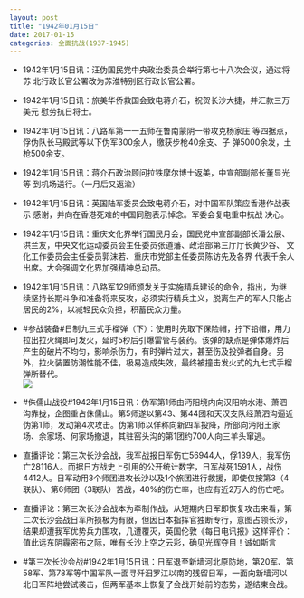 ```yaml
---
layout: post
title: "1942年01月15日"
date: 2017-01-15
categories: 全面抗战(1937-1945)
---
```


<meta name="referrer" content="no-referrer" />

- 1942年1月15日讯：汪伪国民党中央政治委员会举行第七十八次会议，通过将苏 北行政长官公署改为苏淮特别区行政长官公署。 

- 1942年1月15日讯：旅美华侨救国会致电蒋介石，祝贺长沙大捷，并汇款三万美元 慰劳抗日将士。 

- 1942年1月15日讯：八路军第一一五师在鲁南蒙阴一带攻克杨家庄 等四据点，俘伪队长马殿武等以下伪军300余人，缴获步枪40余支、子 弹5000余发，土枪500余支。 

- 1942年1月15日讯：蒋介石政治顾问拉铁摩尔博士返美，中宣部副部长董显光等 到机场送行。（一月后又返渝） 

- 1942年1月15日讯：英国陆军委员会致电蒋介石，对中国军队策应香港作战表示 感谢，并向在香港死难的中国同胞表示悼念。军委会复电重申抗战 决心。 

- 1942年1月15日讯：重庆文化界举行国民月会，国民党中宣部副部长潘公展、洪兰友，中央文化运动委员会主任委员张道藩、政治部第三厅厅长黄少谷、 文化工作委员会主任委员郭沫若、重庆市党部主任委员陈访先及各界 代表千余人出席。大会强调文化界加强精神总动员。 

- 1942年1月15日讯：八路军129师颁发关于实施精兵建设的命令，指出，为继续坚持长期斗争和准备将来反攻，必须实行精兵主义，脱离生产的军人只能占居民的2%，以减轻民众负担，积蓄民众力量。 

- #参战装备#日制九三式手榴弹（下）：使用时先取下保险帽，拧下铅帽，用力拉出拉火绳即可发火，延时5秒后引爆雷管与装药。该弹的缺点是弹体爆炸后产生的破片不均匀，影响杀伤力，有时弹片过大，甚至伤及投弹者自身。另外，拉火装置防潮性能不佳，极易造成失效，最终被撞击发火式的九七式手榴弹所替代。 <br/><img src="https://ww2.sinaimg.cn/large/aca367d8jw1fbr32u6yknj207w0pgwhc.jpg" />

- #侏儒山战役#1942年1月15日讯：伪军第1师由沔阳境内向汉阳响水港、萧泗沟靠拢，企图重占侏儒山。第5师遂以第43、第44团和天汉支队经萧泗沟逼近伪第1师，发动第4次攻击。伪第1师以佯称向新四军投降，所部向沔阳王家场、余家场、何家场撤退，其驻窑头沟的第1团约700人向三羊头窜逃。 

- 直播评论：第三次长沙会战，我军战报日军伤亡56944人，俘139人，我军伤亡28116人。而据日方战史上引用的公开统计数字，日军战死1591人，战伤4412人。日军动用3个师团进攻长沙以及1个旅团进行救援，即使仅按第3（4联队）、第6师团（3联队）苦战，40%的伤亡率，也应有近2万人的伤亡吧。 

- 直播评论：第三次长沙会战本为牵制作战，从短期内日军即恢复攻击来看，第二次长沙会战日军所损极为有限，但因日本指挥官独断专行，意图占领长沙，结果却遭我军优势兵力围攻，几遭覆灭，英国伦敦《每日电讯报》这样评价：值此远东阴霾密布之际，唯有长沙上空之云彩，确见光辉夺目！诚如斯言 

- #第三次长沙会战#1942年1月15日讯：日军退至新墙河北原防地，第20军、第58军、第78军等中国军队一面寻歼汨罗江以南的残留日军，一面向新墙河以北日军阵地尝试袭击，但两军基本上恢复了会战开始前的态势，遂结束会战。 


